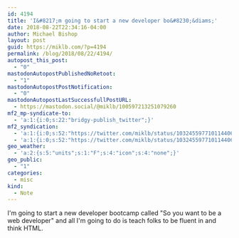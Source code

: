 ```yaml
---
id: 4194
title: 'I&#8217;m going to start a new developer bo&#8230;&diams;'
date: 2018-08-22T22:34:16-04:00
author: Michael Bishop
layout: post
guid: https://miklb.com/?p=4194
permalink: /blog/2018/08/22/4194/
autopost_this_post:
  - "0"
mastodonAutopostPublishedNoRetoot:
  - "1"
mastodonAutopostPostNotification:
  - "0"
mastodonAutopostLastSuccessfullPostURL:
  - https://mastodon.social/@miklb/100597213251079260
mf2_mp-syndicate-to:
  - 'a:1:{i:0;s:22:"bridgy-publish_twitter";}'
mf2_syndication:
  - 'a:1:{i:0;s:52:"https://twitter.com/miklb/status/1032455977101144064";}'
  - 'a:1:{i:0;s:52:"https://twitter.com/miklb/status/1032455977101144064";}'
geo_weather:
  - 'a:2:{s:5:"units";s:1:"F";s:4:"icon";s:4:"none";}'
geo_public:
  - "1"
categories:
  - misc
kind:
  - Note
---
```

I'm going to start a new developer bootcamp called "So you want to be a web developer" and all I'm going to do is teach folks to be fluent in and think HTML.